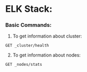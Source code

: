 # ELK Stack:

### Basic Commands:

1. To get information about cluster:
```
GET _cluster/health
```


2. To get information about nodes:
```
GET _nodes/stats
```
